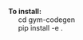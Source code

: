 **To install:** <br />
&nbsp;&nbsp;&nbsp;&nbsp; cd gym-codegen <br />
&nbsp;&nbsp;&nbsp;&nbsp; pip install -e . <br />
